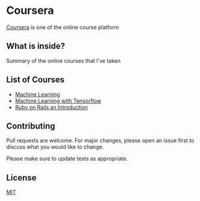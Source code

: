 # Coursera

[Coursera](https://www.coursera.com) is one of the online course platform

## What is inside?

Summary of the online courses that I've taken

## List of Courses

- [Machine Learning](https://www.coursera.org/learn/machine-learning)
- [Machine Learning with Tensorflow](https://www.coursera.org/specializations/machine-learning-tensorflow-gcp)
- [Ruby on Rails an Introduction](https://www.coursera.org/learn/ruby-on-rails-intro?)

## Contributing

Pull requests are welcome. For major changes, please open an issue first to discuss what you would like to change.

Please make sure to update tests as appropriate.

## License

[MIT](https://choosealicense.com/licenses/mit/)
